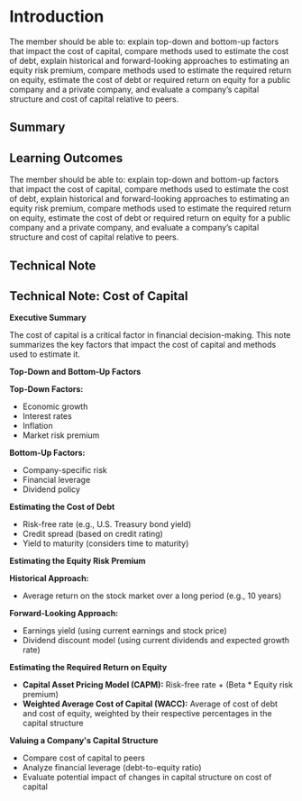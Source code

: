 # Introduction

The member should be able to: explain top-down and bottom-up factors that impact the cost of capital, compare methods used to estimate the cost of debt, explain historical and forward-looking approaches to estimating an equity risk premium, compare methods used to estimate the required return on equity, estimate the cost of debt or required return on equity for a public company and a private company, and evaluate a company’s capital structure and cost of capital relative to peers.

## Summary



## Learning Outcomes

The member should be able to: explain top-down and bottom-up factors that impact the cost of capital, compare methods used to estimate the cost of debt, explain historical and forward-looking approaches to estimating an equity risk premium, compare methods used to estimate the required return on equity, estimate the cost of debt or required return on equity for a public company and a private company, and evaluate a company’s capital structure and cost of capital relative to peers.

## Technical Note

## Technical Note: Cost of Capital

**Executive Summary**

The cost of capital is a critical factor in financial decision-making. This note summarizes the key factors that impact the cost of capital and methods used to estimate it.

**Top-Down and Bottom-Up Factors**

**Top-Down Factors:**
- Economic growth
- Interest rates
- Inflation
- Market risk premium

**Bottom-Up Factors:**
- Company-specific risk
- Financial leverage
- Dividend policy

**Estimating the Cost of Debt**

- Risk-free rate (e.g., U.S. Treasury bond yield)
- Credit spread (based on credit rating)
- Yield to maturity (considers time to maturity)

**Estimating the Equity Risk Premium**

**Historical Approach:**
- Average return on the stock market over a long period (e.g., 10 years)

**Forward-Looking Approach:**
- Earnings yield (using current earnings and stock price)
- Dividend discount model (using current dividends and expected growth rate)

**Estimating the Required Return on Equity**

- **Capital Asset Pricing Model (CAPM):** Risk-free rate + (Beta * Equity risk premium)
- **Weighted Average Cost of Capital (WACC):** Average of cost of debt and cost of equity, weighted by their respective percentages in the capital structure

**Valuing a Company's Capital Structure**

- Compare cost of capital to peers
- Analyze financial leverage (debt-to-equity ratio)
- Evaluate potential impact of changes in capital structure on cost of capital